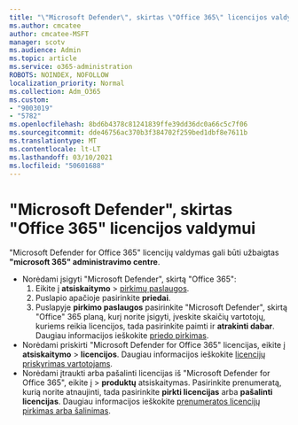 ```yaml
---
title: "\"Microsoft Defender\", skirtas \"Office 365\" licencijos valdymui"
ms.author: cmcatee
author: cmcatee-MSFT
manager: scotv
ms.audience: Admin
ms.topic: article
ms.service: o365-administration
ROBOTS: NOINDEX, NOFOLLOW
localization_priority: Normal
ms.collection: Adm_O365
ms.custom:
- "9003019"
- "5782"
ms.openlocfilehash: 8bd6b4378c81241839ffe39dd36dc0a66c5c7f06
ms.sourcegitcommit: dde46756ac370b3f384702f259bed1dbf8e7611b
ms.translationtype: MT
ms.contentlocale: lt-LT
ms.lasthandoff: 03/10/2021
ms.locfileid: "50601688"
---
```

# <a name="microsoft-defender-for-office-365-license-management"></a>"Microsoft Defender", skirtas "Office 365" licencijos valdymui

"Microsoft Defender for Office 365" licencijų valdymas gali būti užbaigtas  **"microsoft 365" administravimo centre**.

- Norėdami įsigyti "Microsoft Defender", skirtą "Office 365":
    1. Eikite į **atsiskaitymo**  >  [pirkimų paslaugos](https://go.microsoft.com/fwlink/p/?linkid=868433).
    2. Puslapio apačioje pasirinkite **priedai**.
    3. Puslapyje **pirkimo paslaugos** pasirinkite "Microsoft Defender", skirtą "Office" 365 planą, kurį norite įsigyti, įveskite skaičių vartotojų, kuriems reikia licencijos, tada pasirinkite paimti ir **atrakinti dabar**. Daugiau informacijos ieškokite [priedo pirkimas](https://docs.microsoft.com/microsoft-365/commerce/buy-or-edit-an-add-on).
- Norėdami priskirti "Microsoft Defender for Office 365" licencijas, eikite į **atsiskaitymo**  >  **licencijos**. Daugiau informacijos ieškokite [licencijų priskyrimas vartotojams](https://docs.microsoft.com/microsoft-365/admin/manage/assign-licenses-to-users).
- Norėdami įtraukti arba pašalinti licencijas iš "Microsoft Defender for Office 365", eikite į  >  **produktų** atsiskaitymas. Pasirinkite prenumeratą, kurią norite atnaujinti, tada pasirinkite **pirkti licencijas** arba **pašalinti licencijas**. Daugiau informacijos ieškokite [prenumeratos licencijų pirkimas arba šalinimas](https://docs.microsoft.com/microsoft-365/commerce/licenses/buy-licenses).